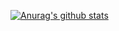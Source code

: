 [![Anurag's github stats](https://github-readme-stats.vercel.app/api?username=taskcode&show_icons=true&count_private=true&theme=radical)](https://github.com/anuraghazra/github-readme-stats)
